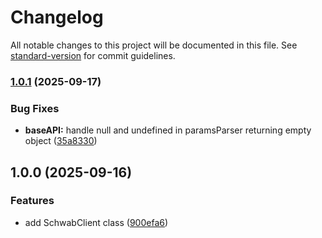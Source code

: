 # Changelog

All notable changes to this project will be documented in this file. See [standard-version](https://github.com/conventional-changelog/standard-version) for commit guidelines.

### [1.0.1](https://github.com/migueddev/schwab-client/compare/v1.0.0...v1.0.1) (2025-09-17)

### Bug Fixes

- **baseAPI:** handle null and undefined in paramsParser returning empty object ([35a8330](https://github.com/migueddev/schwab-client/commit/35a83305443140e0201a566aed6dcc49722ae8f9))

## 1.0.0 (2025-09-16)

### Features

- add SchwabClient class ([900efa6](https://github.com/migueddev/schwab-client/commit/900efa6ee3a77fc9496463b89943e1b5da66ec4d))
